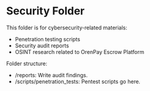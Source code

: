 # Security Folder

This folder is for cybersecurity-related materials:
- Penetration testing scripts
- Security audit reports
- OSINT research related to OrenPay Escrow Platform

Folder structure:
- /reports: Write audit findings.
- /scripts/penetration_tests: Pentest scripts go here.
